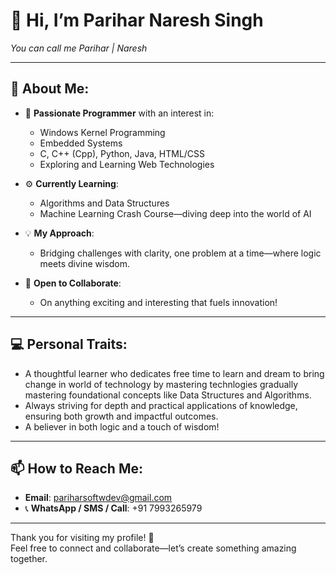 # 👋 Hi, I’m **Parihar Naresh Singh**  
*You can call me Parihar | Naresh*

---

## 👀 About Me:
- 🔧 **Passionate Programmer** with an interest in:  
  - Windows Kernel Programming  
  - Embedded Systems
  - C, C++ (Cpp), Python, Java, HTML/CSS
  - Exploring and Learning Web Technologies  

- ⚙️ **Currently Learning**:  
  - Algorithms and Data Structures  
  - Machine Learning Crash Course—diving deep into the world of AI  

- 💡 **My Approach**:  
  - Bridging challenges with clarity, one problem at a time—where logic meets divine wisdom.  

- 💞️ **Open to Collaborate**:  
  - On anything exciting and interesting that fuels innovation!  

---

## 💻 Personal Traits:
- A thoughtful learner who dedicates free time to learn and dream to bring change in world of technology by mastering technlogies gradually  mastering foundational concepts like Data Structures and Algorithms.  
- Always striving for depth and practical applications of knowledge, ensuring both growth and impactful outcomes.  
- A believer in both logic and a touch of wisdom!  

---

## 📫 How to Reach Me:
- **Email**: pariharsoftwdev@gmail.com  
- 📞 **WhatsApp / SMS / Call**: +91 7993265979  

---

Thank you for visiting my profile! 🚀  
Feel free to connect and collaborate—let’s create something amazing together.  


<!---
Parihar07/Parihar07 is a ✨ special ✨ repository because its `README.md` (this file) appears on your GitHub profile.
You can click the Preview link to take a look at your changes.
--->
